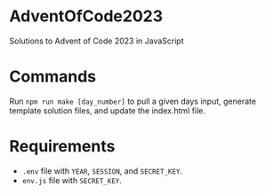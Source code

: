 # AdventOfCode2023

Solutions to Advent of Code 2023 in JavaScript

# Commands

Run `npm run make [day_number]` to pull a given days input, generate template solution files, and update the index.html file.

# Requirements

- `.env` file with `YEAR`, `SESSION`, and `SECRET_KEY`.
- `env.js` file with `SECRET_KEY`.
